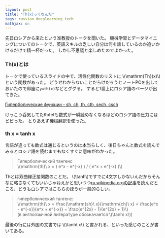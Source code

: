 ```yaml
---
layout: post
title: "Th(x)ってなんだ"
tags: russian deeplearning tech
mathjax: on
---
```


先日ロシアから来たという准教授のトークを聞いた。
機械学習とデータマイニングについてのトークで、英語スキルの乏しい自分は何を話しているのか追いかけるだけで精一杯だった。
しかし不思議と楽しめたのでよかった。

### Th(x)とは

トークで使っているスライドの中で、活性化関数のリストに \\(\mathrm{Th}(x)\\) という関数があった。
どうせわからないことだらけだろうとノートPCを出しておいたので即座に`y=th(x)`などとググる。
すると1番上にロシア語のページが出てきた。

[Гиперболические функции - sh, ch, th, cth, sech, csch](https://www.math10.com/ru/vysshaya-matematika/giperbolicheskie-funktsii/giperbolicheskie-funktsii.html)

けっこう呑気してたKotetも数式が一瞬読めなくなるほどのロシア語の圧力にはビビった。
とりあえず機械翻訳を使った。

### th x = tanh x

言語が違っても数式は通じるというのは本当らしく、後日ちゃんと数式を読んでみるとロシア語を読むまでもなくすぐに意味がわかった。

> Гиперболический тангенс  
> \\(\mathrm{th}\ x = ( e^x - e^{-x} ) / ( e^x + e^{-x} )\\)

Thとは双曲線正接関数のことだ。
\\(\tanh\\)ですでに4文字しかないんだからそんなに略さなくてもいいじゃねえかと思いつつ[ru.wikipedia.orgの記事](https://ru.wikipedia.org/wiki/%D0%93%D0%B8%D0%BF%D0%B5%D1%80%D0%B1%D0%BE%D0%BB%D0%B8%D1%87%D0%B5%D1%81%D0%BA%D0%B8%D0%B5_%D1%84%D1%83%D0%BD%D0%BA%D1%86%D0%B8%D0%B8)を読んだところ、どうもロシアではこちらのほうが一般的らしい。

> гиперболический тангенс:  
> \\(\mathrm{th}\ x = \frac{\mathrm{sh}\ x}{\mathrm{ch}\ x} = \frac{e^x - e^{-x}}{e^x + e^{-x}} = \frac{e^{2x} - 1}{e^{2x} + 1}\\)  
> (в англоязычной литературе обозначается \\(\tanh\ x\\))

最後の行には外国の文書では \\(\tanh\ x\\) と書かれる、といった感じのことが書いてある。